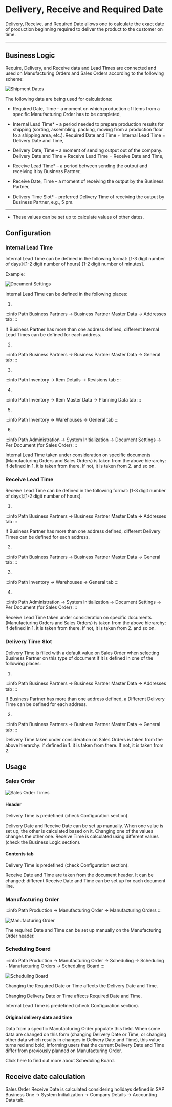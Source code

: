 # Delivery, Receive and Required Date

Delivery, Receive, and Required Date allows one to calculate the exact date of production beginning required to deliver the product to the customer on time.

---

## Business Logic

Require, Delivery, and Receive data and Lead Times are connected and used on Manufacturing Orders and Sales Orders according to the following scheme:

![Shipment Dates](./media/shipment-dates-copy.webp)

The following data are being used for calculations:

- Required Date, Time – a moment on which production of Items from a specific Manufacturing Order has to be completed,

- Internal Lead Time\* – a period needed to prepare production results for shipping (sorting, assembling, packing, moving from a production floor to a shipping area, etc.). Required Date and Time + Internal Lead Time = Delivery Date and Time,

- Delivery Date, Time – a moment of sending output out of the company. Delivery Date and Time + Receive Lead Time = Receive Date and Time,

- Receive Lead Time\* – a period between sending the output and receiving it by Business Partner,

- Receive Date, Time – a moment of receiving the output by the Business Partner,

- Delivery Time Slot\* – preferred Delivery Time of receiving the output by Business Partner, e.g., 5 pm.

---

- These values can be set up to calculate values of other dates.

## Configuration

### Internal Lead Time

Internal Lead Time can be defined in the following format: [1-3 digit number of days]:[1-2 digit number of hours]:[1-2 digit number of minutes].

Example:

![Document Settings](./media/document-settings-per-document.webp)

Internal Lead Time can be defined in the following places:

1.

:::info Path
Business Partners → Business Partner Master Data → Addresses tab
:::

If Business Partner has more than one address defined, different Internal Lead Times can be defined for each address.

2.

:::info Path
Business Partners → Business Partner Master Data → General tab
:::

3.

:::info Path
Inventory → Item Details → Revisions tab
:::

4.

:::info Path
Inventory → Item Master Data → Planning Data tab
:::

5.

:::info Path
Inventory → Warehouses → General tab
:::

6.

:::info Path
Administration → System Initialization → Document Settings → Per Document (for Sales Order)
:::

Internal Lead Time taken under consideration on specific documents (Manufacturing Orders and Sales Orders) is taken from the above hierarchy: if defined in 1. it is taken from there. If not, it is taken from 2. and so on.

### Receive Lead Time

Receive Lead Time can be defined in the following format: [1-3 digit number of days]:[1-2 digit number of hours].

1.

:::info Path
Business Partners → Business Partner Master Data → Addresses tab
:::

If Business Partner has more than one address defined, different Delivery Times can be defined for each address.

2.

:::info Path
Business Partners → Business Partner Master Data → General tab
:::

3.

:::info Path
Inventory → Warehouses → General tab
:::

4.

:::info Path
Administration → System Initialization → Document Settings → Per Document (for Sales Order)
:::

Receive Lead Time taken under consideration on specific documents (Manufacturing Orders and Sales Orders) is taken from the above hierarchy: if defined in 1. it is taken from there. If not, it is taken from 2. and so on.

### Delivery Time Slot

Delivery Time is filled with a default value on Sales Order when selecting Business Partner on this type of document if it is defined in one of the following places:

1.

:::info Path
Business Partners → Business Partner Master Data → Addresses tab
:::

If Business Partner has more than one address defined, a Different Delivery Time can be defined for each address.

2.

:::info Path
Business Partners → Business Partner Master Data → General tab
:::

Delivery Time taken under consideration on Sales Orders is taken from the above hierarchy: if defined in 1. it is taken from there. If not, it is taken from 2.

## Usage

### Sales Order

![Sales Order Times](./media/sales-order-times.webp)

#### Header

Delivery Time is predefined (check Configuration section).

Delivery Date and Receive Date can be set up manually. When one value is set up, the other is calculated based on it. Changing one of the values changes the other one. Receive Time is calculated using different values (check the Business Logic section).

#### Contents tab

Delivery Time is predefined (check Configuration section).

Receive Date and Time are taken from the document header. It can be changed: different Receive Date and Time can be set up for each document line.

### Manufacturing Order

:::info Path
Production → Manufacturing Order → Manufacturing Orders
:::

![Manufacturing Order](./media/manufactruing-order-required-date.webp)

The required Date and Time can be set up manually on the Manufacturing Order header.

### Scheduling Board

:::info Path
Production → Manufacturing Order → Scheduling → Scheduling - Manufacturing Orders → Scheduling Board
:::

![Scheduling Board](./media/scheduling-board-times.webp)

Changing the Required Date or Time affects the Delivery Date and Time.

Changing Delivery Date or Time affects Required Date and Time.

Internal Lead Time is predefined (check Configuration section).

#### Original delivery date and time

Data from a specific Manufacturing Order populate this field. When some data are changed on this form (changing Delivery Date or Time, or changing other data which results in changes in Delivery Date and Time), this value turns red and bold, informing users that the current Delivery Date and Time differ from previously planned on Manufacturing Order.

Click here to find out more about Scheduling Board.

## Receive date calculation

Sales Order Receive Date is calculated considering holidays defined in SAP Business One → System Initialization → Company Details → Accounting Data tab.
